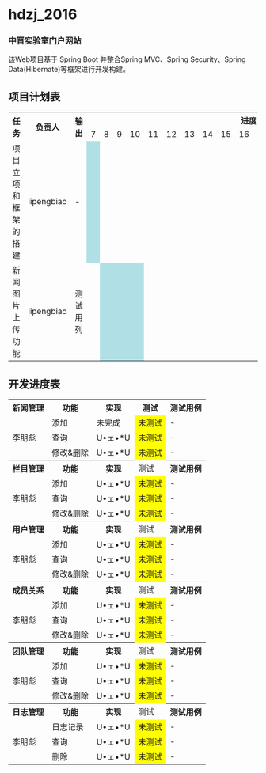 # hdzj_2016
### 中晋实验室门户网站
该Web项目基于 Spring Boot 并整合Spring MVC、Spring Security、Spring  Data(Hibernate)等框架进行开发构建。

## 项目计划表
<table class = "table table-condensed">
    <tr>
        <th rowspan = "2">任务</th>
        <th rowspan = "2">负责人</th>
        <th rowspan = "2">输出</th>
        <th colspan = "20">进度 (月份)</th>
        <th rowspan = "2">备注</th>
    </tr>
    <tr>
        <td>7</td><td>8</td><td>9</td><td>10</td><td>11</td><td>12</td><td>13</td><td>14</td><td>15</td><td>16</td><td>17</td><td>18</td><td>19</td><td>20</td><td>21</td><td>22</td><td>23</td><td>24</td><td>25</td><td>26</td>
    </tr>
    <tr>
        <td>项目立项和框架的搭建</td>
        <td>lipengbiao</td>
        <td>-</td>
        <td bgcolor=PowderBlue></td><td></td><td></td><td></td><td></td><td></td><td></td><td></td><td></td><td></td><td></td><td></td><td></td><td></td><td></td><td></td><td></td><td></td><td></td><td></td>
        <td>-</td>
    </tr>
    <tr>
        <td>新闻图片上传功能</td>
        <td>lipengbiao</td>
        <td>测试用列</td>
        <td></td><td bgcolor=PowderBlue></td><td bgcolor=PowderBlue></td><td bgcolor=PowderBlue></td><td></td><td></td><td></td><td></td><td></td><td></td><td></td><td></td><td></td><td></td><td></td><td></td><td></td><td></td><td></td><td></td>
        <td>-</td>
    </tr>
</table>

## 开发进度表
<table align="center">
    <tr>
        <th>新闻管理</th>
        <th>功能</th>
        <th>实现</th>
        <th>测试</th>
        <th>测试用例</th>
    </tr>
    <tr>
        <td rowspan = "3">李朋彪</td>
        <td>添加</td>
        <td>未完成</td>
        <td bgcolor= Yellow>未测试</td>
        <td>-</td>
    </tr>
    <tr>
        <td>查询</td>
        <td>U•ェ•*U</td>
        <td bgcolor= Yellow>未测试</td>
        <td>-</td>
    </tr>
    <tr>
        <td>修改&删除</td>
        <td>U•ェ•*U</td>
        <td bgcolor= Yellow>未测试</td>
        <td>-</td>
    </tr>
        <tr>
        <th>栏目管理</th>
        <th>功能</th>
        <th>实现</th>
        <td>测试</td>
        <th>测试用例</th>
    </tr>
    <tr>
        <td rowspan = "3">李朋彪</td>
        <td>添加</td>
        <td>U•ェ•*U</td>
        <td bgcolor= Yellow>未测试</td>
        <td>-</td>
    </tr>
    <tr>
        <td>查询</td>
        <td>U•ェ•*U</td>
        <td bgcolor= Yellow>未测试</td>
        <td>-</td>
    </tr>
    <tr>
        <td>修改&删除</td>
        <td>U•ェ•*U</td>
        <td bgcolor= Yellow>未测试</td>
        <td>-</td>
    </tr>
        <tr>
        <th>用户管理</th>
        <th>功能</th>
        <th>实现</th>
        <td>测试</td>
        <th>测试用例</th>
    </tr>
    <tr>
        <td rowspan = "3">李朋彪</td>
        <td>添加</td>
        <td>U•ェ•*U</td>
        <td bgcolor= Yellow>未测试</td>
        <td>-</td>
    </tr>
    <tr>
        <td>查询</td>
        <td>U•ェ•*U</td>
        <td bgcolor= Yellow>未测试</td>
        <td>-</td>
    </tr>
    <tr>
        <td>修改&删除</td>
        <td>U•ェ•*U</td>
        <td bgcolor= Yellow>未测试</td>
        <td>-</td>
    </tr>
        <tr>
        <th>成员关系</th>
        <th>功能</th>
        <th>实现</th>
        <td>测试</td>
        <th>测试用例</th>
    </tr>
    <tr>
        <td rowspan = "3">李朋彪</td>
        <td>添加</td>
        <td>U•ェ•*U</td>
        <td bgcolor= Yellow>未测试</td>
        <td>-</td>
    </tr>
    <tr>
        <td>查询</td>
        <td>U•ェ•*U</td>
        <td bgcolor= Yellow>未测试</td>
        <td>-</td>
    </tr>
    <tr>
        <td>修改&删除</td>
        <td>U•ェ•*U</td>
        <td bgcolor= Yellow>未测试</td>
        <td>-</td>
    </tr>
        <tr>
        <th>团队管理</th>
        <th>功能</th>
        <th>实现</th>
        <td>测试</td>
        <th>测试用例</th>
    </tr>
    <tr>
        <td rowspan = "3">李朋彪</td>
        <td>添加</td>
        <td>U•ェ•*U</td>
        <td bgcolor= Yellow>未测试</td>
        <td>-</td>
    </tr>
    <tr>
        <td>查询</td>
        <td>U•ェ•*U</td>
        <td bgcolor= Yellow>未测试</td>
        <td>-</td>
    </tr>
    <tr>
        <td>修改&删除</td>
        <td>U•ェ•*U</td>
        <td bgcolor= Yellow>未测试</td>
        <td>-</td>
    </tr>
        <tr>
        <th>日志管理</th>
        <th>功能</th>
        <th>实现</th>
        <td>测试</td>
        <th>测试用例</th>
    </tr>
    <tr>
        <td rowspan = "3">李朋彪</td>
        <td>日志记录</td>
        <td>U•ェ•*U</td>
        <td bgcolor= Yellow>未测试</td>
        <td>-</td>
    </tr>
    <tr>
        <td>查询</td>
        <td>U•ェ•*U</td>
        <td bgcolor= Yellow>未测试</td>
        <td>-</td>
    </tr>
    <tr>
        <td>删除</td>
        <td>U•ェ•*U</td>
        <td bgcolor= Yellow>未测试</td>
        <td>-</td>
    </tr>
</table>